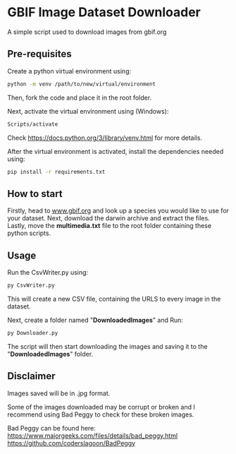
# GBIF Image Dataset Downloader

A simple script used to download images from gbif.org




## Pre-requisites

Create a python virtual environment using:
```bash
python -m venv /path/to/new/virtual/environment
```

Then, fork the code and place it in the root folder.

Next, activate the virtual environment using (Windows):
```bash
Scripts/activate
```

Check https://docs.python.org/3/library/venv.html for more details.

After the virtual environment is activated, install the dependencies needed using:

```bash
pip install -r requirements.txt
```
    
## How to start

Firstly, head to www.gbif.org and look up a species you would like to use for your dataset. Next, download the darwin archive and extract the files. Lastly, move the **multimedia.txt** file to the root folder containing these python scripts.



## Usage

Run the CsvWriter.py using:
```bash
py CsvWriter.py
```
This will create a new CSV file, containing the URLS to every image in the dataset.

Next, create a folder named "**DownloadedImages**" and Run:
```bash
py Downloader.py
```
The script will then start downloading the images and saving it to the "**DownloadedImages**" folder.

## Disclaimer

Images saved will be in .jpg format.


Some of the images downloaded may be corrupt or broken and I recommend using Bad Peggy to check for these broken images.

Bad Peggy can be found here: https://www.majorgeeks.com/files/details/bad_peggy.html
https://github.com/coderslagoon/BadPeggy
